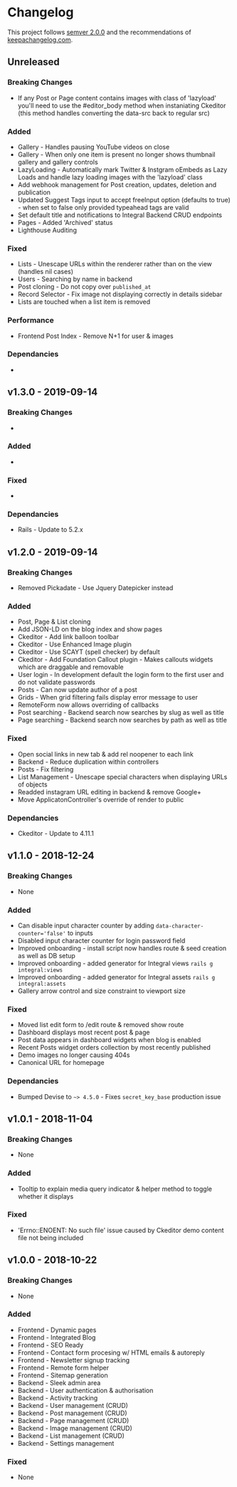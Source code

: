 # Changelog

This project follows [semver 2.0.0](http://semver.org/spec/v2.0.0.html) and the
recommendations of [keepachangelog.com](http://keepachangelog.com/).

## Unreleased

### Breaking Changes

- If any Post or Page content contains images with class of 'lazyload' you'll need to use the #editor_body method when instaniating Ckeditor (this method handles converting the data-src back to regular src)

### Added

- Gallery - Handles pausing YouTube videos on close
- Gallery - When only one item is present no longer shows thumbnail gallery and gallery controls
- LazyLoading - Automatically mark Twitter & Instgram oEmbeds as Lazy Loads and handle lazy loading images with the 'lazyload' class
- Add webhook management for Post creation, updates, deletion and publication
- Updated Suggest Tags input to accept freeInput option (defaults to true) - when set to false only provided typeahead tags are valid
- Set default title and notifications to Integral Backend CRUD endpoints
- Pages - Added 'Archived' status
- Lighthouse Auditing

### Fixed

- Lists - Unescape URLs within the renderer rather than on the view (handles nil cases)
- Users - Searching by name in backend
- Post cloning - Do not copy over `published_at`
- Record Selector - Fix image not displaying correctly in details sidebar
- Lists are touched when a list item is removed

### Performance

- Frontend Post Index - Remove N+1 for user & images


### Dependancies
-

## v1.3.0 - 2019-09-14

### Breaking Changes

-

### Added

-

### Fixed

-

### Dependancies
- Rails - Update to 5.2.x


## v1.2.0 - 2019-09-14

### Breaking Changes

- Removed Pickadate - Use Jquery Datepicker instead

### Added

- Post, Page & List cloning
- Add JSON-LD on the blog index and show pages
- Ckeditor - Add link balloon toolbar
- Ckeditor - Use Enhanced Image plugin
- Ckeditor - Use SCAYT (spell checker) by default
- Ckeditor - Add Foundation Callout plugin - Makes callouts widgets which are draggable and removable
- User login - In development default the login form to the first user and do not validate passwords
- Posts - Can now update author of a post
- Grids - When grid filtering fails display error message to user
- RemoteForm now allows overriding of callbacks
- Post searching - Backend search now searches by slug as well as title
- Page searching - Backend search now searches by path as well as title

### Fixed

- Open social links in new tab & add rel noopener to each link
- Backend - Reduce duplication within controllers
- Posts - Fix filtering
- List Management - Unescape special characters when displaying URLs of objects
- Readded instagram URL editing in backend & remove Google+
- Move ApplicatonController's override of render to public

### Dependancies

- Ckeditor - Update to 4.11.1

## v1.1.0 - 2018-12-24

### Breaking Changes

- None

### Added

- Can disable input character counter by adding `data-character-counter='false'` to inputs
- Disabled input character counter for login password field
- Improved onboarding - install script now handles route & seed creation as well as DB setup
- Improved onboarding - added generator for Integral views `rails g integral:views`
- Improved onboarding - added generator for Integral assets `rails g integral:assets`
- Gallery arrow control and size constraint to viewport size

### Fixed

- Moved list edit form to /edit route & removed show route
- Dashboard displays most recent post & page
- Post data appears in dashboard widgets when blog is enabled
- Recent Posts widget orders collection by most recently published
- Demo images no longer causing 404s
- Canonical URL for homepage

### Dependancies
- Bumped Devise to `~> 4.5.0` - Fixes `secret_key_base` production issue

## v1.0.1 - 2018-11-04

### Breaking Changes

- None

### Added

- Tooltip to explain media query indicator & helper method to toggle whether it displays

### Fixed

- 'Errno::ENOENT: No such file' issue caused by Ckeditor demo content file not being included

## v1.0.0 - 2018-10-22

### Breaking Changes

- None

### Added

* Frontend - Dynamic pages
* Frontend - Integrated Blog
* Frontend - SEO Ready
* Frontend - Contact form procesing w/ HTML emails & autoreply
* Frontend - Newsletter signup tracking
* Frontend - Remote form helper
* Frontend - Sitemap generation
* Backend - Sleek admin area
* Backend - User authentication & authorisation
* Backend - Activity tracking
* Backend - User management (CRUD)
* Backend - Post management (CRUD)
* Backend - Page management (CRUD)
* Backend - Image management (CRUD)
* Backend - List management (CRUD)
* Backend - Settings management

### Fixed

- None

